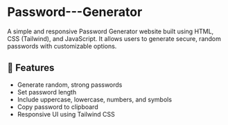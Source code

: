# Password---Generator

A simple and responsive Password Generator website built using HTML, CSS (Tailwind), and JavaScript. It allows users to generate secure, random passwords with customizable options.

## 🚀 Features

- Generate random, strong passwords
- Set password length
- Include uppercase, lowercase, numbers, and symbols
- Copy password to clipboard
- Responsive UI using Tailwind CSS
